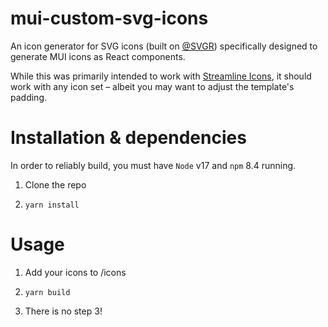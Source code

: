 # mui-custom-svg-icons
An icon generator for SVG icons (built on [@SVGR](https://react-svgr.com)) specifically designed to generate MUI icons as React components.

While this was primarily intended to work with [Streamline Icons](https://streamlinehq.com), it should work with any icon set – albeit you may want to adjust the template's padding.

# Installation & dependencies
In order to reliably build, you must have `Node` v17 and `npm` 8.4 running. 

1. Clone the repo

2. `yarn install`

# Usage
1. Add your icons to /icons

2. `yarn build`

3. There is no step 3!


